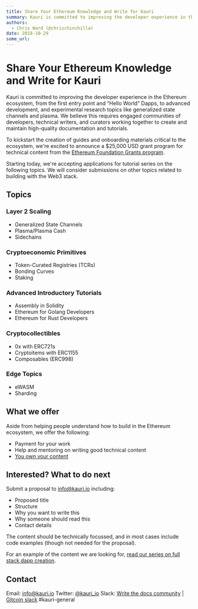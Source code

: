 ```yaml
---
title: Share Your Ethereum Knowledge and Write for Kauri
summary: Kauri is committed to improving the developer experience in the Ethereum ecosystem, from the first entry point and “Hello World” Dapps, to advanced development, and experimental research topics like generalized state channels and plasma. We believe this requires engaged communities of developers, technical writers, and curators working together to create and maintain high-quality documentation and tutorials. To kickstart the creation of guides and onboarding materials critical to the ecosystem,
authors:
  - Chris Ward (@chrischinchilla)
date: 2018-10-29
some_url: 
---
```


# Share Your Ethereum Knowledge and Write for Kauri

Kauri is committed to improving the developer experience in the Ethereum ecosystem, from the first entry point and “Hello World” Dapps, to advanced development, and experimental research topics like generalized state channels and plasma. We believe this requires engaged communities of developers, technical writers, and curators working together to create and maintain high-quality documentation and tutorials.

To kickstart the creation of guides and onboarding materials critical to the ecosystem, we're excited to announce a $25,000 USD grant program for technical content from the [Ethereum Foundation Grants program](https://blog.ethereum.org/2018/10/15/ethereum-foundation-grants-update-wave-4/).

Starting today, we're accepting applications for tutorial series on the following topics. We will consider submissions on other topics related to building with the Web3 stack.

## Topics

### Layer 2 Scaling

* Generalized State Channels
* Plasma/Plasma Cash
* Sidechains

### Cryptoeconomic Primitives

* Token-Curated Registries (TCRs)
* Bonding Curves
* Staking

### Advanced Introductory Tutorials

* Assembly in Solidity
* Ethereum for Golang Developers
* Ethereum for Rust Developers

### Cryptocollectibles

* 0x with ERC721s
* Cryptoitems with ERC1155
* Composables (ERC998)

### Edge Topics

* eWASM
* Sharding

## What we offer

Aside from helping people understand how to build in the Ethereum ecosystem, we offer the following:

* Payment for your work
* Help and mentoring on writing good technical content
* [You own your content](https://beta.kauri.io/terms-of-use)

## Interested? What to do next

Submit a proposal to [info@kauri.io](mailto:info@kauri.io) including:

* Proposed title
* Structure
* Why you want to write this
* Why someone should read this
* Contact details

The content should be technically focussed, and in most cases include code examples (though not needed for the proposal).

For an example of the content we are looking for, [read our series on full stack dapp creation](https://beta.kauri.io/collection/5b8e401ee727370001c942e3/full-stack-dapp-tutorial-series).

## Contact

Email: [info@kauri.io](mailto:info@kauri.io)
Twitter: [@kauri_io](https://twitter.com/kauri_io)
Slack: [Write the docs community](http://slack.writethedocs.org/) | [Gitcoin slack](https://gitcoin.co/slack) #kauri-general

